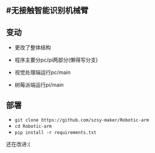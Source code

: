 #无接触智能识别机械臂
---
## 变动
- 更改了整体结构</p>
- 程序主要分pc/pi两部分(懒得写分支)</p>
- 视觉处理端运行pc/main</p>
- 树莓派端运行pi/main</p>
  
## 部署
- `git clone https://github.com/szsy-maker/Robotic-arm`
- `cd Robotic-arm`
- `pip install -r requirements.txt`

<p>还在改进:(<p>

